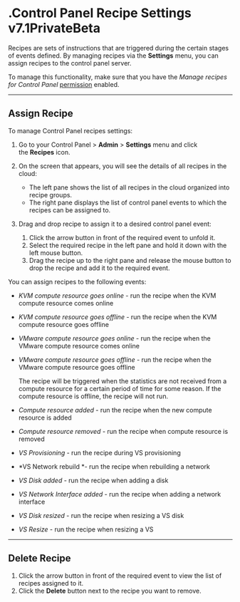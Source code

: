 # .Control Panel Recipe Settings v7.1PrivateBeta

Recipes are sets of instructions that are triggered during the certain stages of events defined. By managing recipes via the **Settings** menu, you can assign recipes to the control panel server.

To manage this functionality, make sure that you have the *Manage recipes for Control Panel* [permission](.OnApp_Permissions_v7.1PrivateBeta) enabled.

------------------------------------------------------------------------

## Assign Recipe

To manage Control Panel recipes settings:

1.  Go to your Control Panel &gt; **Admin** &gt; **Settings** menu and click the **Recipes** icon.
2.  On the screen that appears, you will see the details of all recipes in the cloud:
    -   The left pane shows the list of all recipes in the cloud organized into recipe groups.
    -   The right pane displays the list of control panel events to which the recipes can be assigned to.

3.  Drag and drop recipe to assign it to a desired control panel event:
    1.  Click the arrow button in front of the required event to unfold it.
    2.  Select the required recipe in the left pane and hold it down with the left mouse button.
    3.  Drag the recipe up to the right pane and release the mouse button to drop the recipe and add it to the required event.

You can assign recipes to the following events:

-   *KVM compute resource goes online* - run the recipe when the KVM compute resource comes online
-   *KVM compute resource goes offline* - run the recipe when the KVM compute resource goes offline
-   *VMware compute resource goes online* - run the recipe when the VMware compute resource comes online
-   *VMware compute resource goes offline* - run the recipe when the VMware compute resource goes offline

    The recipe will be triggered when the statistics are not received from a compute resource for a certain period of time for some reason. If the compute resource is offline, the recipe will not run.

-   *Compute resource added* - run the recipe when the new compute resource is added
-   *Compute resource removed* - run the recipe when compute resource is removed
-   *VS Provisioning* - run the recipe during VS provisioning
-   *VS Network rebuild *- run the recipe when rebuilding a network
-   *VS Disk added* - run the recipe when adding a disk
-   *VS Network Interface added* - run the recipe when adding a network interface
-   *VS Disk resized* - run the recipe when resizing a VS disk
-   *VS Resize* - run the recipe when resizing a VS

------------------------------------------------------------------------

## Delete Recipe

1.  Click the arrow button in front of the required event to view the list of recipes assigned to it.
2.  Click the **Delete** button next to the recipe you want to remove.


